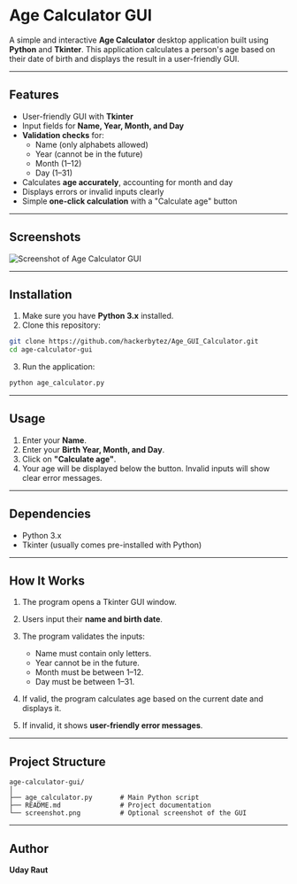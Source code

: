 # Age Calculator GUI

A simple and interactive **Age Calculator** desktop application built using **Python** and **Tkinter**. This application calculates a person's age based on their date of birth and displays the result in a user-friendly GUI.

---

## **Features**

- User-friendly GUI with **Tkinter**
- Input fields for **Name, Year, Month, and Day**
- **Validation checks** for:
  - Name (only alphabets allowed)
  - Year (cannot be in the future)
  - Month (1–12)
  - Day (1–31)
- Calculates **age accurately**, accounting for month and day
- Displays errors or invalid inputs clearly
- Simple **one-click calculation** with a "Calculate age" button

---

## **Screenshots**

![Screenshot of Age Calculator GUI](screenshot.png)

---

## **Installation**

1. Make sure you have **Python 3.x** installed.
2. Clone this repository:

```bash
git clone https://github.com/hackerbytez/Age_GUI_Calculator.git
cd age-calculator-gui
````

3. Run the application:

```bash
python age_calculator.py
```

---

## **Usage**

1. Enter your **Name**.
2. Enter your **Birth Year, Month, and Day**.
3. Click on **"Calculate age"**.
4. Your age will be displayed below the button. Invalid inputs will show clear error messages.

---

## **Dependencies**

* Python 3.x
* Tkinter (usually comes pre-installed with Python)

---

## **How It Works**

1. The program opens a Tkinter GUI window.
2. Users input their **name and birth date**.
3. The program validates the inputs:

   * Name must contain only letters.
   * Year cannot be in the future.
   * Month must be between 1–12.
   * Day must be between 1–31.
4. If valid, the program calculates age based on the current date and displays it.
5. If invalid, it shows **user-friendly error messages**.

---

## **Project Structure**

```
age-calculator-gui/
│
├── age_calculator.py       # Main Python script
├── README.md               # Project documentation
└── screenshot.png          # Optional screenshot of the GUI
```

---
 

## **Author**

**Uday Raut**

```

